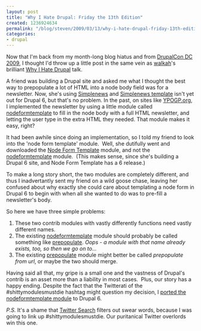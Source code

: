```yaml
---
layout: post
title: "Why I Hate Drupal: Friday the 13th Edition"
created: 1236924634
permalink: "/blog/steven/2009/03/13/why-i-hate-drupal-friday-13th-edition/"
categories:
- drupal
---
```

<p>Now that I'm back from my month-long blog hiatus and from <a href="http://dc2009.drupalcon.org">DrupalCon DC 2009</a>, I&nbsp;thought I'd throw up a little post in the same vein as <a href="http://walkah.net">walkah</a>'s brilliant <a href="http://walkah.net/blog/walkah/why-i-hate-drupal">Why I Hate Drupal</a> talk.</p>
<!-- break -->
<p>A friend was building a Drupal site and asked me what I&nbsp;thought the best way to prepopulate a lot of HTML&nbsp;into a node body field was for a newsletter. Now, she's using <a href="http://drupal.org/project/simplenews">Simplenews</a> and <a href="http://drupal.org/project/simplenews_template">Simplenews template</a> isn't yet out for Drupal 6, but that's no problem. In the past, on sites like <a href="http://www.ypogp.org/">YPOGP.org</a>, I&nbsp;implemented the newsletter by using a little module called <a href="http://drupal.org/project/nodeformtemplate">nodeformtemplate</a> to fill in the node body with a full HTML&nbsp;newsletter, and letting the user type in the extra HTML&nbsp;they needed. That module makes it easy, right?</p>

<p>It had been awhile since doing an implementation, so I&nbsp;told my friend to look into the 'node form template' module.&nbsp; Well, she dutifully went and downloaded the <a href="http://drupal.org/project/Node_form_template">Node Form Template</a> module, and not the <a href="http://drupal.org/project/nodeformtemplate">nodeformtemplate</a> module.&nbsp; (This makes sense, since she's building a Drupal 6 site, and Node Form Template has a 6 release.)</p>

<p>To make a long story short, the two modules are completely different, and thus I&nbsp;inadvertantly sent my friend on a wild goose chase, leaving her confused about why exactly she could care about templating a node form in Drupal 6 to begin with when all she wanted to do was to pre-fill a newsletter's body.</p>

<p>So here we have three simple problems:</p><ol><li>These two contrib modules with vastly differently functions need vastly different names.</li><li>The existing <a href="http://drupal.org/project/nodeformtemplate">nodeformtemplate</a> module should probably be called something like <a href="http://drupal.org/project/prepopulate">prepopulate</a>. <em>Oops - a module with that name already exists, too, so then we go on to...</em></li><li>The existing <a href="http://drupal.org/project/prepopulate">prepopulate</a> module might better be called <em>prepopulate from url</em>, or maybe the two should merge.</li></ol>

<p>Having said all that, my gripe is a small one and the vastness of Drupal's contrib is an asset more than a liability in most cases.&nbsp; Plus, our story has a happy ending. Despite the fact that the Twitterati of the #shittymodulesmustdie hashtag might question my decision, I&nbsp;<a href="http://drupal.org/node/363180#comment-1350774">ported the nodeformtemplate module</a> to Drupal 6.</p>

<p><em>P.S.</em> It's a shame that <a href="http://search.twitter.com">Twitter Search</a> filters out swear words, because I&nbsp;was going to link up #shittymodulesmustdie. Our puritanical Twitter overlords win this one.</p>
